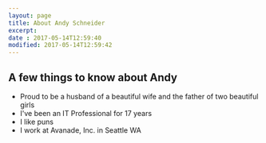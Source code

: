 ```yaml
---
layout: page
title: About Andy Schneider
excerpt: 
date : 2017-05-14T12:59:40
modified: 2017-05-14T12:59:42
---
```


## A few things to know about Andy

* Proud to be a husband of a beautiful wife and the father of two beautiful girls
* I've been an IT Professional for 17 years
* I like puns
* I work at Avanade, Inc. in Seattle WA